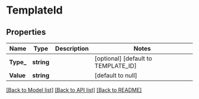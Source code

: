 # TemplateId

## Properties
Name | Type | Description | Notes
------------ | ------------- | ------------- | -------------
**Type_** | **string** |  | [optional] [default to TEMPLATE_ID]
**Value** | **string** |  | [default to null]

[[Back to Model list]](../README.md#documentation-for-models) [[Back to API list]](../README.md#documentation-for-api-endpoints) [[Back to README]](../README.md)


